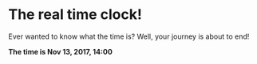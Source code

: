 # The real time clock!

Ever wanted to know what the time is? Well, your journey is about to end!

**The time is Nov 13, 2017, 14:00**